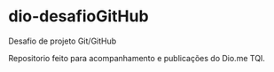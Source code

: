 # dio-desafioGitHub
Desafio de projeto Git/GitHub

<p style:"color:red"> Repositorio feito para acompanhamento e publicações do Dio.me TQI. </p>

